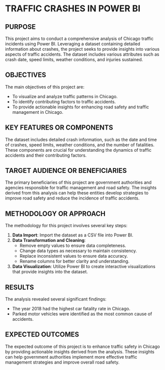 # TRAFFIC CRASHES IN POWER BI

## PURPOSE
This project aims to conduct a comprehensive analysis of Chicago traffic incidents using Power BI. Leveraging a dataset containing detailed information about crashes, the project seeks to provide insights into various aspects of traffic accidents. The dataset includes various attributes such as crash date, speed limits, weather conditions, and injuries sustained.

## OBJECTIVES
The main objectives of this project are:
- To visualize and analyze traffic patterns in Chicago.
- To identify contributing factors to traffic accidents.
- To provide actionable insights for enhancing road safety and traffic management in Chicago.

## KEY FEATURES OR COMPONENTS
The dataset includes detailed crash information, such as the date and time of crashes, speed limits, weather conditions, and the number of fatalities. These components are crucial for understanding the dynamics of traffic accidents and their contributing factors.

## TARGET AUDIENCE OR BENEFICIARIES
The primary beneficiaries of this project are government authorities and agencies responsible for traffic management and road safety. The insights derived from this analysis can help these entities develop strategies to improve road safety and reduce the incidence of traffic accidents.

## METHODOLOGY OR APPROACH
The methodology for this project involves several key steps:
1. **Data Import**: Import the dataset as a CSV file into Power BI.
2. **Data Transformation and Cleaning**:
   - Remove empty values to ensure data completeness.
   - Change data types as necessary to maintain consistency.
   - Replace inconsistent values to ensure data accuracy.
   - Rename columns for better clarity and understanding.
3. **Data Visualization**: Utilize Power BI to create interactive visualizations that provide insights into the dataset.

## RESULTS
The analysis revealed several significant findings:
- The year 2018 had the highest car fatality rate in Chicago.
- Parked motor vehicles were identified as the most common cause of accidents.

## EXPECTED OUTCOMES
The expected outcome of this project is to enhance traffic safety in Chicago by providing actionable insights derived from the analysis. These insights can help government authorities implement more effective traffic management strategies and improve overall road safety.
